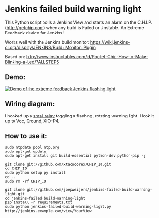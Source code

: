 # Jenkins failed build warning light #

This Python script polls a Jenkins View and starts an alarm on the C.H.I.P. (http://getchip.com) when any build is Failed or Unstable. An Extreme Feedback device for Jenkins!

Works well with the Jenkins build monitor: https://wiki.jenkins-ci.org/display/JENKINS/Build+Monitor+Plugin

Based on: http://www.instructables.com/id/Pocket-Chip-How-to-Make-Blinking-a-Led/?ALLSTEPS

## Demo: ##
[![Demo of the extreme feedback Jenkins flashing light](http://img.youtube.com/vi/jDgX5bndHAk/0.jpg)](http://www.youtube.com/watch?v=jDgX5bndHAk "Demo of the extreme feedback Jenkins flashing light")

## Wiring diagram: ##
I hooked up a [small relay](https://www.aliexpress.com/item/1-Road-Channel-Relay-Module-Without-Light-Coupling-for-Arduino-PIC-ARM-DSP-AVR-Raspberry-Pi/32348359671.html) toggling a flashing, rotating warning light. Hook it up to Vcc, Ground, XIO-P4.

## How to use it: ##
```shell
sudo ntpdate pool.ntp.org
sudo apt-get update
sudo apt-get install git build-essential python-dev python-pip -y

git clone git://github.com/xtacocorex/CHIP_IO.git
cd CHIP_IO
sudo python setup.py install
cd ..
sudo rm -rf CHIP_IO

git clone git://github.com/joepweijers/jenkins-failed-build-warning-light.git
cd jenkins-failed-build-warning-light
pip install -r requirements.txt
sudo python jenkins-failed-build-warning-light.py http://jenkins.example.com/view/YourView
```
